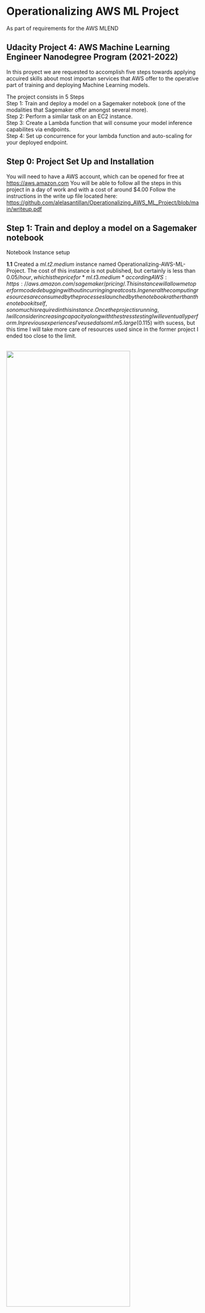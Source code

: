 # Operationalizing AWS ML Project
As part of requirements for the AWS MLEND

## Udacity Project 4: AWS Machine Learning Engineer Nanodegree Program (2021-2022)

In this proyect we are requested to accomplish five steps towards applying accuired skills
about most importan services that AWS offer to the operative part of training and deploying 
Machine Learning models.

The project consists in 5 Steps<br/>
Step 1: Train and deploy a model on a Sagemaker notebook (one of the modalities that Sagemaker offer amongst several more).<br/>
Step 2: Perform a similar task on an EC2 instance.</br>
Step 3: Create a Lambda function that will consume your model inference capabilites via endpoints.</br>
Step 4: Set up concurrence for your lambda function and auto-scaling for your deployed endpoint.</br>


## Step 0: Project Set Up and Installation
You will need to have a AWS account, which can be opened for free at https://aws.amazon.com 
You will be able to follow all the steps in this project in a day of work and with a cost of around $4.00
Follow the instructions in the write up file located here:
https://github.com/alelasantillan/Operationalizing_AWS_ML_Project/blob/main/writeup.pdf


## Step 1: Train and deploy a model on a Sagemaker notebook 

Notebook Instance setup

**1.1** Created a *ml.t2.medium* instance named Operationalizing-AWS-ML-Project.
The cost of this instance is not published, but certainly is  less than $0.05/hour, which is the price for *ml.t3.medium* according AWS: https://aws.amazon.com/sagemaker/pricing/.
This instance will allow me to perform code debugging without incurring in great costs. In general the computing resources are consumed by the processes launched by the notebook 
rather than the notebook itself, so no much is required in this instance.
Once the project is running, I will consider increasing capacity along with the stress testing I will eventually perform.
In previous experiences I've used also ml.m5.large ($0.115) with sucess, but this time I will take more care of resources used since in the former project I ended too close to the limit.

<br/>
<img src="screenshots/Step1/1. Notebook instance creation.png" width="80%">
<br/><br/>

I've launched the Notebook Instance, but it took a long time to be ready. It happens from time to time, but is not usual. You just have to wait:
<br/>
<img src="screenshots/Step1/2. In pending status.png" width="80%">
<br/><br/>

**1.2** I uploaded the train_and_deploy-solution.ipynb into the SageMaker notebook instance, as well as the files hpo.py and infernce2.py to run the Hyperparameter Optimization part, the training-debugging part and the endpoint deploy part. I adjusted the bucket name in all ocurrences and changed the instance types for running
the three different process:  two *ml.m5.xlarge* for the hyperparameter optimization and training-debugging and *ml.m5.large* for deploy of endpoint for inferences.

**1.3** Created a bucket named "udacitysolution-alela" and changed the notebook to use that bucket.
Run the train_and_deploy-solution.ipynb first cells refered about data collection, unzipping and syncronization with s3
and the cells created the images folders, and images into the bucket.
<br/>
<img src="screenshots/Step1/3. s3 udacitysolution-alela.png" width="80%">
<br/><br/>

**1.4** Run the following cells of the notebook to peform Hyperparameter optimization.
This computation takes some time, depending on the instance type you choose to run computation.

I reserved the values of the optimization to perform the training of 
the model. At this point using the smdebug module, web perform debugging of the model 
to avoid the following problems that can show up in any training:
overfitting, vanishin gradients, poor weight initialization or overtraining.
Once the model is trained this way, we create another identical model but with multi instance.
The multi instance training resulted in:
Training seconds: 4221
whereas the single instance just:
Training seconds: 1339
<br/>
<img src="screenshots/Step1/4. running the tuning estimator - 2 training instances ml.m5.xlarge created.png" width="80%">
<br/><br/>
This are the details of each training instance:

<br/>
<img src="screenshots/Step1/4.1. details of one training job.png" width="80%">
<br/><br/>    
And this is the cell code of the notebook that determined the two training instances to accelerate computation:
<br/>
<img src="screenshots/Step1/4.3. cell that determined 2 jobs.png" width="80%">
<br/><br/>  
And the tuning job can also be seen from here:
<br/>
<img src="screenshots/Step1/4.4. tuning job.png" width="80%">
<br/><br/>  
Finally, when those jobs completed execution, we have the following result on the cell:
<br/>
<img src="screenshots/Step1/4.6. hyperparamenter tuning results.png" width="80%">
<br/>
We can keep this values to use them later for the training-debugging of the model with optimal parameters.
<br/><br/> 
           
**1.5** We deployed two endpoints for inference in both single instance and multi instance and peformed the prediction for the same data and we obtained different results as well ad different inference times.
We kept the logs of both invocations to see if there is some sensitive difference but inference times were similar. We should instead perform a lot of requests to see how the endpoints latency behaves in case of higher throughput.
The code for the single instance:
<br/>
<img src="screenshots/Step1/5.1 Code for Training and debugging single instance estimator.png"width="80%">
<br/><br/>
The training for the single instance estimator produced by that code:
<br/>
<img src="screenshots/Step1/5.2. Training job for training and debugging single instance estimator.png"width="80%">
<br/><br/>
Process jobs completed to avoid overfitting, poor weight initilizacion, overtraining and vanishing gradients:
<br/>
<img src="screenshots/Step1/5.3. Process jobs created and completed to train and debug single instance estimator.png"width="80%">
<br/><br/>

**1.6**  Analogously, we performed same computation for the multi-instance model:
The code for the multi instance:
<br/>
<img src="screenshots/Step1/6.1 Code for Training and debugging multi instance estimator.png"width="80%">
<br/><br/>
The training for the multi instance estimator produced by that code:
<br/>
<img src="screenshots/Step1/6.2. Training job for training and debugging multi instance estimator.png"width="80%">
<br/><br/>
Process jobs completed to avoid overfitting, poor weight initilizacion, overtraining and vanishing gradients:
<br/>
<img src="screenshots/Step1/6.3. Process jobs created and completed to train and debug multi instance estimator.png"width="80%">
<br/><br/>

**1.7** After creating this two endpoints, the final version of the notebook is the one in this repo and we deleted the endpoints and stop the notebook instance to avoid charges.

<img src="screenshots/Step1/7. Endpoints created by the notebook, single and mulit instance estimators.png" width="80%">
<br/><br/>

## Step 2: Perform a similar task on an EC2 instance.

EC2 Instance setup

1.
I've launched a simple instance ml.t3.medium on EC2 and connected to the instance once it was availabla. 
We choose first to launch a t2.micro since it's free tier, but later it turn out that for amazon deep learning free tier is not available and when installing torch by doing:
pip install torch
there was a memory problem.
If I consider it insufficient, I will retry with a larger instance. Anyway the load is not in the EC2, as it was not on the notebook in sagemaker, but in the jobs launched for hpo and training.:w
<img src="screenshots/Step1/
width="80%">
<br/><br/>
           
To compare:
In the sagemaker task we used ml.t2.medium for the notebook (very light work) and two ml.m5.xlarge for the trainings and ml.m5.large for inferences.
The total costs of performing the tasks with sagemaker were $4.03
The total costs of EC2 using same combination of resources were $
<img src="screenshots/Step1/
width="80%">
<br/><br/>

2.
created the dir TrainedModels and downloaded and unzipped there the file:
https://s3-us-west-1.amazonaws.com/udacity-aind/dog-project/dogImages.zip
using wget and unzip commands
<img src="screenshots/Step1/
width="80%">
<br/><br/>
           
3.
Created the file solution.py and I pasted the contents of the scrip ec2train1.py
<img src="screenshots/Step1/
width="80%">
<br/><br/>

4.
Run the solution.py and took a screenshot of the model into the TrainedModels directory
After inspecting the code in solution.py I can see that it performs the same tasks that were
performed in the notebook of step 1 (train_and_deploy-solution.ipynb. It was adapted to work 
in a typical linux distro but with some changes as follows:
<img src="screenshots/Step1/
width="80%">
<br/><br/>
           
The code resembles the one used in hpo.py, but it has no smdebug module to perform the final debugging, so the result will be less effective.
As well, hyperparameters are fixed, so there is no hyperparameter optimization. 
Also, this code does not perform the deploy of the endpoint. 
All that will have to be worked later.
<img src="screenshots/Step1/
width="80%">
<br/><br/>


Execution time start 6:57 7:24 ended
<img src="screenshots/Step1/
width="80%">
<br/><br/>
           

## Step 3: Create a Lambda function that will consume your model inference capabilites via endpoints.
1. 
we had to re create the endpoint we deleted yeasterday.
We have the models for the endpoint configuration we 
 created for both multi-instance and single-instance
We went to endpoints and created the enpoint using the multi-instance model
<img src="screenshots/Step1/
width="80%">
<br/><br/>


## Step 4: Set up concurrence for your lambda function and auto-scaling for your deployed endpoint.
we run into an error when testing.
To solve that we added the policies for sagemakerfullaccess and s3fullaccess to the execution role.


{"url": "https://s3.amazonaws.com/cdn-origin-etr.akc.org/wp-content/uploads/2017/11/20113314/Carolina-Dog-standing-outdoors.jpg" }

Test Event Name
test-lambda

Response
{
  "statusCode": 200,
  "headers": {
    "Content-Type": "text/plain",
    "Access-Control-Allow-Origin": "*"
  },
  "type-result": "<class 'str'>",
  "COntent-Type-In": "<__main__.LambdaContext object at 0x7f2b8cba16d0>",
  "body": "[[-1.9230748414993286, 2.0606367588043213, -2.975001096725464, 2.7361202239990234, 2.503251314163208, 0.9743241667747498, -0.5436190962791443, -0.552527904510498, -6.05665397644043, 1.721237063407898, 2.425633668899536, 1.1596161127090454, 0.23340359330177307, 1.1787495613098145, -1.682868480682373, 0.04093865305185318, -3.0608670711517334, -1.0202009677886963, 0.5772457122802734, 2.3727235794067383, 1.725218415260315, -0.061895087361335754, -0.507676362991333, -3.4325389862060547, -2.3014237880706787, -6.103825092315674, 2.229447841644287, -1.3559074401855469, 0.214759960770607, -0.4876475930213928, 2.2932322025299072, -1.8778115510940552, -2.646745443344116, -0.4442533254623413, -1.4839411973953247, 0.018974244594573975, 0.5177682042121887, -0.4669727385044098, -0.7576069235801697, -1.7498409748077393, 1.264542818069458, 1.4518052339553833, 2.3175251483917236, 0.6133086681365967, 2.315450429916382, -2.0466291904449463, 1.5150392055511475, -0.7387037873268127, 0.36982569098472595, -0.008169978857040405, 1.6424503326416016, -2.1007399559020996, -2.434668779373169, -0.008525431156158447, -4.083022117614746, -0.004357367753982544, -2.7408454418182373, -0.48699548840522766, -3.6401796340942383, -1.6554871797561646, -1.546553373336792, -1.7185020446777344, -2.040588855743408, -4.549625396728516, -2.8638806343078613, -2.800689697265625, 1.9408971071243286, -0.13130821287631989, -1.1525102853775024, -1.2089629173278809, 3.5017807483673096, -2.380239725112915, -1.1759413480758667, -1.4099303483963013, -2.453126907348633, -2.063462018966675, -3.7739031314849854, -1.0499930381774902, 1.1904747486114502, -1.380522608757019, 1.0462281703948975, -5.719635009765625, 0.3957575261592865, 1.9719444513320923, -4.87777853012085, -5.302970886230469, -0.5300191640853882, -3.840769052505493, -2.534928798675537, 1.4356107711791992, -3.2125887870788574, 0.5481349229812622, -3.9147355556488037, -1.0964760780334473, 1.0998213291168213, 0.7646914124488831, -1.695220708847046, -1.466501235961914, -3.896580696105957, -4.843873023986816, -9.731215476989746, -2.6416592597961426, 1.6428296566009521, -2.0402002334594727, -0.4763360619544983, -0.48405128717422485, -2.3959767818450928, 1.7910501956939697, 3.1037676334381104, 1.1668872833251953, -0.15623413026332855, 0.057766884565353394, -3.2649059295654297, -1.6079130172729492, -3.212416410446167, 0.8164639472961426, -0.5811924934387207, 2.154860258102417, -2.4100425243377686, 0.4797557294368744, -0.26428431272506714, -1.8739787340164185, -0.9146941304206848, 0.05285979062318802, -6.775721073150635, 0.4937722682952881, -3.6679766178131104, 1.0705149173736572, -0.2790021300315857, -3.6403069496154785, -7.05629825592041, -2.225168466567993, -5.770076274871826]]"
}

Function Logs
START RequestId: bedc566e-5914-40dd-8375-87253071f404 Version: $LATEST
Context::: <__main__.LambdaContext object at 0x7f2b8cba16d0>
EventType:: <class 'dict'>
END RequestId: bedc566e-5914-40dd-8375-87253071f404
REPORT RequestId: bedc566e-5914-40dd-8375-87253071f404	Duration: 1064.61 ms	Billed Duration: 1065 ms	Memory Size: 128 MB	Max Memory Used: 68 MB

Request ID
bedc566e-5914-40dd-8375-87253071f404






## Final words:
AWS was able to let us quickly create this model and deploy it in a way that is easily scalable and secure as shown in Step 3 and Step 4. This is one of the strongest features of the AWS Sagemaker for quick and professional Machine Learning solutions.
